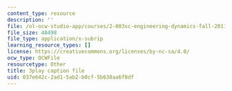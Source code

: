 ```yaml
---
content_type: resource
description: ''
file: /ol-ocw-studio-app/courses/2-003sc-engineering-dynamics-fall-2011/037e642c2ad15ab2b0cf5b638aa6f8df_osyKjTQuwlk.vtt
file_size: 48498
file_type: application/x-subrip
learning_resource_types: []
license: https://creativecommons.org/licenses/by-nc-sa/4.0/
ocw_type: OCWFile
resourcetype: Other
title: 3play caption file
uid: 037e642c-2ad1-5ab2-b0cf-5b638aa6f8df
---
```

